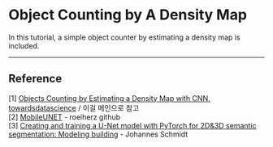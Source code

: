 # Object Counting by A Density Map

In this tutorial, a simple object counter by estimating a density map is included. <br/>





***
## Reference 
[1] [Objects Counting by Estimating a Density Map with CNN, towardsdatascience](https://towardsdatascience.com/objects-counting-by-estimating-a-density-map-with-convolutional-neural-networks-c01086f3b3ec) / 이걸 메인으로 참고 <br/>
[2] [MobileUNET](https://github.com/roeiherz/MobileUNET) - roeiherz github <br/>
[3] [Creating and training a U-Net model with PyTorch for 2D&3D semantic segmentation: Modeling building](https://towardsdatascience.com/creating-and-training-a-u-net-model-with-pytorch-for-2d-3d-semantic-segmentation-model-building-6ab09d6a0862) - Johannes Schmidt <br/>

